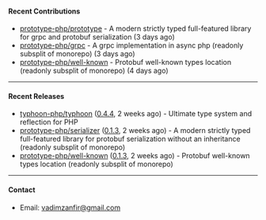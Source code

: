 #### Recent Contributions

- [prototype-php/prototype](https://github.com/prototype-php/prototype) - A modern strictly typed full-featured library for grpc and protobuf serialization (3 days ago)
- [prototype-php/grpc](https://github.com/prototype-php/grpc) - A grpc implementation in async php (readonly subsplit of monorepo)  (3 days ago)
- [prototype-php/well-known](https://github.com/prototype-php/well-known) - Protobuf well-known types location (readonly subsplit of monorepo) (4 days ago)

---

#### Recent Releases

- [typhoon-php/typhoon](https://github.com/typhoon-php/typhoon) ([0.4.4](https://github.com/typhoon-php/typhoon/releases/tag/0.4.4), 2 weeks ago) - Ultimate type system and reflection for PHP
- [prototype-php/serializer](https://github.com/prototype-php/serializer) ([0.1.3](https://github.com/prototype-php/serializer/releases/tag/0.1.3), 2 weeks ago) - A modern strictly typed full-featured library for protobuf serialization without an inheritance (readonly subsplit of monorepo)
- [prototype-php/well-known](https://github.com/prototype-php/well-known) ([0.1.3](https://github.com/prototype-php/well-known/releases/tag/0.1.3), 2 weeks ago) - Protobuf well-known types location (readonly subsplit of monorepo)

---

#### Contact

- Email: [vadimzanfir@gmail.com](mailto://vadimzanfir@gmail.com)
